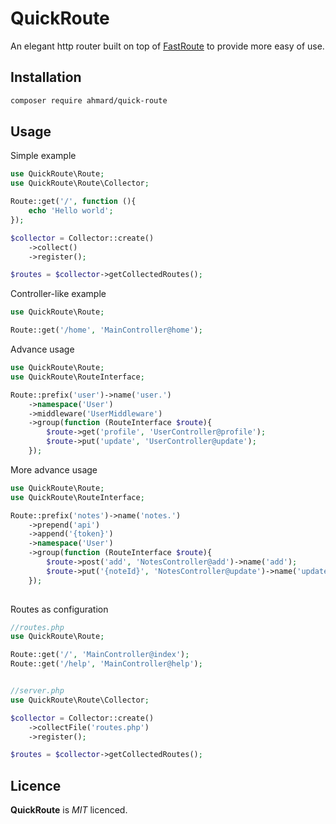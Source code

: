 # QuickRoute
An elegant http router built on top of [FastRoute](https://github.com/nikic/FastRoute) to provide more easy of use.


## Installation
```bash
composer require ahmard/quick-route
```

## Usage

Simple example
```php
use QuickRoute\Route;
use QuickRoute\Route\Collector;

Route::get('/', function (){
    echo 'Hello world';
});

$collector = Collector::create()
    ->collect()
    ->register();

$routes = $collector->getCollectedRoutes();
```

Controller-like example
```php
use QuickRoute\Route;

Route::get('/home', 'MainController@home');
```

Advance usage
```php
use QuickRoute\Route;
use QuickRoute\RouteInterface;

Route::prefix('user')->name('user.')
    ->namespace('User')
    ->middleware('UserMiddleware')
    ->group(function (RouteInterface $route){
        $route->get('profile', 'UserController@profile');
        $route->put('update', 'UserController@update');
    });
```

More advance usage
```php
use QuickRoute\Route;
use QuickRoute\RouteInterface;

Route::prefix('notes')->name('notes.')
    ->prepend('api')
    ->append('{token}')
    ->namespace('User')
    ->group(function (RouteInterface $route){
        $route->post('add', 'NotesController@add')->name('add');
        $route->put('{noteId}', 'NotesController@update')->name('update');
    });
    
```

Routes as configuration
```php
//routes.php
use QuickRoute\Route;

Route::get('/', 'MainController@index');
Route::get('/help', 'MainController@help');


//server.php
use QuickRoute\Route\Collector;

$collector = Collector::create()
    ->collectFile('routes.php')
    ->register();

$routes = $collector->getCollectedRoutes();
```

## Licence
**QuickRoute** is _MIT_ licenced.